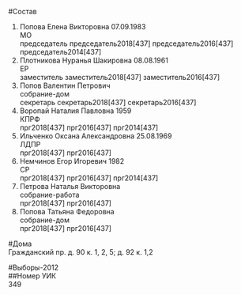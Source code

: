 #Состав  
1. Попова Елена Викторовна 07.09.1983  
    МО  
    председатель председатель2018[437] председатель2016[437] председатель2014[437]  
2. Плотникова Нуранья Шакировна 08.08.1961  
    ЕР  
    заместитель заместитель2018[437] заместитель2016[437]  
3. Попов Валентин Петрович  
    собрание-дом  
    секретарь секретарь2018[437] секретарь2016[437]  
4. Воропай Наталия Павловна 1959  
    КПРФ  
    прг2018[437] прг2016[437] прг2014[437]  
5. Ильченко Оксана Александровна 25.08.1969  
    ЛДПР  
    прг2018[437] прг2016[437]  
6. Немчинов Егор Игоревич 1982  
    СР  
    прг2018[437] прг2016[437] прг2014[437]  
7. Петрова Наталья Викторовна  
    собрание-работа  
    прг2018[437] прг2016[437]  
8. Попова Татьяна Федоровна  
    собрание-дом  
    прг2018[437] прг2016[437]  

#Дома  
Гражданский пр. д. 90 к. 1, 2, 5; д. 92 к. 1,2  
  
#Выборы-2012  
##Номер УИК  
349  

